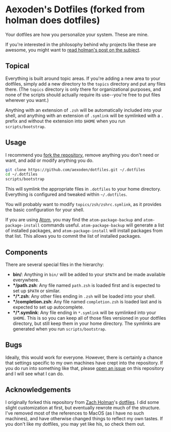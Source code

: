 # Aexoden's Dotfiles (forked from holman does dotfiles)

Your dotfiles are how you personalize your system. These are mine.

If you're interested in the philosophy behind why projects like these are
awesome, you might want to [read holman's post on the
subject](http://zachholman.com/2010/08/dotfiles-are-meant-to-be-forked/).

## Topical

Everything is built around topic areas. If you're adding a new area to your
dotfiles, simply add a new directory to the `topics` directory and put any files
there. (The `topics` directory is only there for organizational purposes, and
none of the scripts should actually require its use--you're free to put files
wherever you want.)

Anything with an extension of `.zsh` will be automatically included into your
shell, and anything with an extension of `.symlink` will be symlinked with a `.`
prefix and without the extension into `$HOME` when you run `scripts/bootstrap`.

## Usage

I recommend you [fork the repository](https://github.com/aexoden/dotfiles/fork),
remove anything you don't need or want, and add or modify anything you do.

```sh
git clone https://github.com/aexoden/dotfiles.git ~/.dotfiles
cd ~/.dotfiles
scripts/bootstrap
```

This will symlink the appropriate files in `.dotfiles` to your home directory.
Everything is configured and tweaked within `~/.dotfiles`.

You will probably want to modify `topics/zsh/zshrc.symlink`, as it provides the
basic configuration for your shell.

If you are using [Atom](https://atom.io), you may find the `atom-package-backup`
and `atom-package-install` commands useful. `atom-package-backup` will generate
a list of installed packages, and `atom-package-install` will install packages
from that list. This allows you to commit the list of installed packages.

## Components

There are several special files in the hierarchy:

- **bin/**: Anything in `bin/` will be added to your `$PATH` and be made
  available everywhere.
- **\*/path.zsh**: Any file named `path.zsh` is loaded first and is expected to
  set up `$PATH` or similar.
- **\*/\*.zsh**: Any other files ending in `.zsh` will be loaded into your
  shell.
- **\*/completion.zsh**: Any file named `completion.zsh` is loaded last and is
  expected to set up autocomplete.
- **\*/\*.symlink**: Any file ending in `*.symlink` will be symlinked into your
  `$HOME`. This is so you can keep all of those files versioned in your dotfiles
  directory, but still keep them in your home directory. The symlinks are
  generated when you run `scripts/bootstrap`.

## Bugs

Ideally, this would work for everyone. However, there is certainly a chance that
settings specific to my own machines have crept into the repository. If you do
run into something like that, please [open an issue](https://github.com/aexoden/dotfiles/issues) on this repository and I will
see what I can do.

## Acknowledgements

I originally forked this repository from [Zach Holman](https://zachholman.com)'s
[dotfiles](https://github.com/holman/dotfiles). I did some slight customization
at first, but eventually rewrote much of the structure. I've removed most of the
references to MacOS (as I have no such machines), and have otherwise changed
things to reflect my own tastes. If you don't like my dotfiles, you may yet like
his, so check them out.
